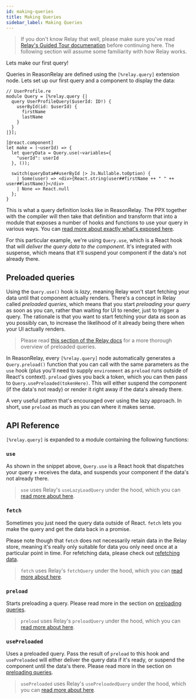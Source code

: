 ```yaml
---
id: making-queries
title: Making Queries
sidebar_label: Making Queries
---
```


> If you don't know Relay that well, please make sure you've read [Relay's Guided Tour documenation](https://relay.dev/docs/en/experimental/a-guided-tour-of-relay) before continuing here. The following section will assume some familiarity with how Relay works.

Lets make our first query!

Queries in ReasonRelay are defined using the `[%relay.query]` extension node. Lets set up our first query and a component to display the data:

```reason
// UserProfile.re
module Query = [%relay.query {|
  query UserProfileQuery($userId: ID!) {
    userById(id: $userId) {
      firstName
      lastName
    }
  }
|}];

[@react.component]
let make = (~userId) => {
  let queryData = Query.use(~variables={
    "userId": userId
  }, ());

  switch(queryData##userById |> Js.Nullable.toOption) {
    | Some(user) => <div>{React.string(user##firstName ++ " " ++ user##lastName)}</div>
    | None => React.null
  };
}
```

This is what a query definition looks like in ReasonRelay. The PPX together with the compiler will then take that definition and transform that into a module that exposes a number of hooks and functions to use your query in various ways. You can [read more about exactly what's exposed here](#api-reference).

For this particular example, we're using `Query.use`, which is a React hook that will _deliver the query data to the component_. It's integrated with suspense, which means that it'll suspend your component if the data's not already there.

## Preloaded queries

Using the `Query.use()` hook is _lazy_, meaning Relay won't start fetching your data until that component actually renders. There's a concept in Relay called _preloaded queries_, which means that you start _preloading your query_ as soon as you can, rather than waiting for UI to render, just to trigger a query. The rationale is that you want to start fetching your data as soon as you possibly can, to increase the likelihood of it already being there when your UI actually renders.

> Please read [this section of the Relay docs](https://relay.dev/docs/en/experimental/api-reference#usepreloadedquery) for a more thorough overview of preloaded queries.

In ReasonRelay, every `[%relay.query]` node automatically generates a `Query.preload()` function that you can call with the same parameters as the `use` hook (plus you'll need to supply `environment` as `preload` runs outside of React's context). `preload` gives you back a token, which you can then pass to `Query.usePreloaded(tokenHere)`. This will either suspend the component (if the data's not ready) or render it right away if the data's already there.

A very useful pattern that's encouraged over using the lazy approach. In short, use `preload` as much as you can where it makes sense.

## API Reference

`[%relay.query]` is expanded to a module containing the following functions:

### `use`

As shown in the snippet above, `Query.use` is a React hook that dispatches your query + receives the data, and suspends your component if the data's not already there.

> `use` uses Relay's `useLazyLoadQuery` under the hood, which you can [read more about here](https://relay.dev/docs/en/experimental/api-reference#uselazyloadquery).

### `fetch`

Sometimes you just need the query data outside of React. `fetch` lets you make the query and get the data back in a promise.

Please note though that `fetch` does not necessarily retain data in the Relay store, meaning it's really only suitable for data you only need once at a particular point in time. For refetching data, please check out [refetching data](refetching-data).

> `fetch` uses Relay's `fetchQuery` under the hood, which you can [read more about here](https://relay.dev/docs/en/experimental/api-reference#fetchquery).

### `preload`

Starts preloading a query. Please read more in the section on [preloading queries](#preloaded-queries).

> `preload` uses Relay's `preloadQuery` under the hood, which you can [read more about here](https://relay.dev/docs/en/experimental/api-reference#preloadquery).

### `usePreloaded`

Uses a preloaded query. Pass the result of `preload` to this hook and `usePreloaded` will either deliver the query data if it's ready, or suspend the component until the data's there. Please read more in the section on [preloading queries](#preloaded-queries).

> `usePreloaded` uses Relay's `usePreloadedQuery` under the hood, which you can [read more about here](https://relay.dev/docs/en/experimental/api-reference#usepreloadedquery).
